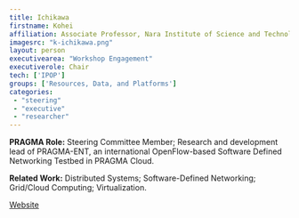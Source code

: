 ```yaml
---
title: Ichikawa
firstname: Kohei
affiliation: Associate Professor, Nara Institute of Science and Technology (NAIST)
imagesrc: "k-ichikawa.png"
layout: person
executivearea: "Workshop Engagement"
executiverole: Chair
tech: ['IPOP']
groups: ['Resources, Data, and Platforms']
categories:
 - "steering"
 - "executive"
 - "researcher"
---
```


**PRAGMA Role:** Steering Committee Member; Research and development lead of PRAGMA-ENT, an international OpenFlow-based Software Defined Networking Testbed in PRAGMA Cloud.


**Related Work:** Distributed Systems; Software-Defined Networking; Grid/Cloud Computing; Virtualization.

[Website][1]

[1]: http://sdlab.naist.jp/members/ichikawa
